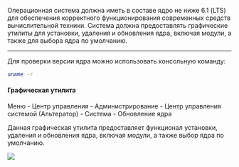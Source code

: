 Операционная система должна иметь в составе ядро не ниже 6.1 (LTS) для обеспечения корректного функционирования современных средств вычислительной техники. Система должна предоставлять графические утилиты для установки, удаления и обновления ядра, включая модули, а также для выбора ядра по умолчанию.

___

Для проверки версии ядра можно использовать консольную команду:

```bash
uname -r
```

#### Графическая утилита
Меню - Центр управления - Администрирование - Центр управления системой (Альтератор) - Система - Обновление ядра

Данная графическая утилита предоставляет функционал установки, удаления и обновления ядра, включая модули, а также выбор ядра по умолчанию.

![](/public/img/Рисунок5.png)